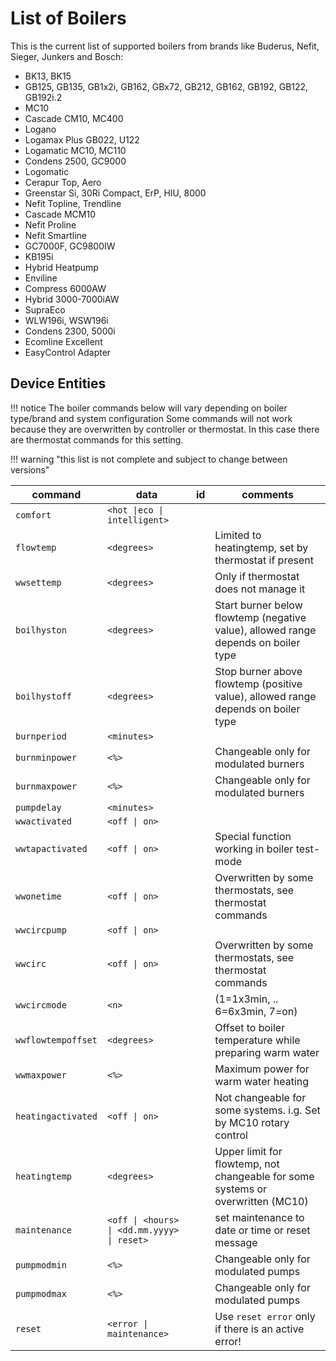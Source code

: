# List of Boilers

This is the current list of supported boilers from brands like Buderus, Nefit, Sieger, Junkers and Bosch:

- BK13, BK15
- GB125, GB135, GB1x2i, GB162, GBx72, GB212, GB162, GB192, GB122, GB192i.2
- MC10
- Cascade CM10, MC400
- Logano
- Logamax Plus GB022, U122
- Logamatic MC10, MC110
- Condens 2500, GC9000
- Logomatic
- Cerapur Top, Aero
- Greenstar Si, 30Ri Compact, ErP, HIU, 8000
- Nefit Topline, Trendline
- Cascade MCM10
- Nefit Proline
- Nefit Smartline
- GC7000F, GC9800IW
- KB195i
- Hybrid Heatpump
- Enviline
- Compress 6000AW
- Hybrid 3000-7000iAW
- SupraEco
- WLW196i, WSW196i
- Condens 2300, 5000i
- Ecomline Excellent
- EasyControl Adapter

## Device Entities

<!-- prettier-ignore -->
!!! notice
    The boiler commands below will vary depending on boiler type/brand and system configuration Some commands will not work because they are overwritten by controller or thermostat. In this case there are thermostat commands for this setting.

<!-- prettier-ignore -->
!!! warning "this list is not complete and subject to change between versions"

<!-- prettier-ignore -->
| command | data | id  | comments |
| - | - | - | - |
| `comfort` | `<hot \|eco \| intelligent>` | | |
| `flowtemp` | `<degrees>` | | Limited to heatingtemp, set by thermostat if present |
| `wwsettemp` | `<degrees>` | | Only if thermostat does not manage it |
| `boilhyston` | `<degrees>` | | Start burner below flowtemp (negative value), allowed range depends on boiler type |
| `boilhystoff` | `<degrees>` | | Stop burner above flowtemp (positive value), allowed range depends on boiler type |
| `burnperiod` | `<minutes>` | | |
| `burnminpower` | `<%>` | | Changeable only for modulated burners |
| `burnmaxpower` | `<%>` | | Changeable only for modulated burners |
| `pumpdelay` | `<minutes>` | | |
| `wwactivated` | `<off \| on>` | | |
| `wwtapactivated` | `<off \| on>` | | Special function working in boiler test-mode |
| `wwonetime` | `<off \| on>` | | Overwritten by some thermostats, see thermostat commands |
| `wwcircpump` | `<off \| on>` | | |
| `wwcirc` | `<off \| on>` | | Overwritten by some thermostats, see thermostat commands |
| `wwcircmode` | `<n>` | | (1=1x3min, .. 6=6x3min, 7=on) |
| `wwflowtempoffset` | `<degrees>` | | Offset to boiler temperature while preparing warm water |
| `wwmaxpower` | `<%>` | | Maximum power for warm water heating |
| `heatingactivated` | `<off \| on>` | | Not changeable for some systems. i.g. Set by MC10 rotary control |
| `heatingtemp` | `<degrees>` | | Upper limit for flowtemp, not changeable for some systems or overwritten (MC10) |
| `maintenance` | `<off \| <hours> \| <dd.mm.yyyy> \| reset>` | | set maintenance to date or time or reset message |
| `pumpmodmin` | `<%>` | | Changeable only for modulated pumps |
| `pumpmodmax` | `<%>` | | Changeable only for modulated pumps |
| `reset` | `<error \| maintenance>` | | Use `reset error` only if there is an active error! |
